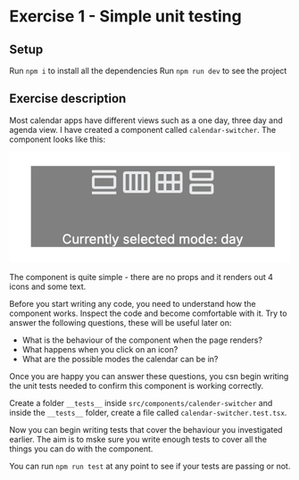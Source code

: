 # Exercise 1 - Simple unit testing

## Setup

Run `npm i` to install all the dependencies
Run `npm run dev` to see the project

## Exercise description

Most calendar apps have different views such as a one day, three day and agenda view. I have created a component called `calendar-switcher`. The component looks like this:

![image info](./public/demo.png)

The component is quite simple - there are no props and it renders out 4 icons and some text.

Before you start writing any code, you need to understand how the component works. Inspect the code and become comfortable with it. Try to answer the following questions, these will be useful later on:

- What is the behaviour of the component when the page renders?
- What happens when you click on an icon?
- What are the possible modes the calendar can be in?

Once you are happy you can answer these questions, you csn begin writing the unit tests needed to confirm this component is working correctly.

Create a folder `__tests__` inside `src/components/calender-switcher` and inside the `__tests__` folder, create a file called `calendar-switcher.test.tsx`.

Now you can begin writing tests that cover the behaviour you investigated earlier. The aim is to mske sure you write enough tests to cover all the things you can do with the component.

You can run `npm run test` at any point to see if your tests are passing or not.
